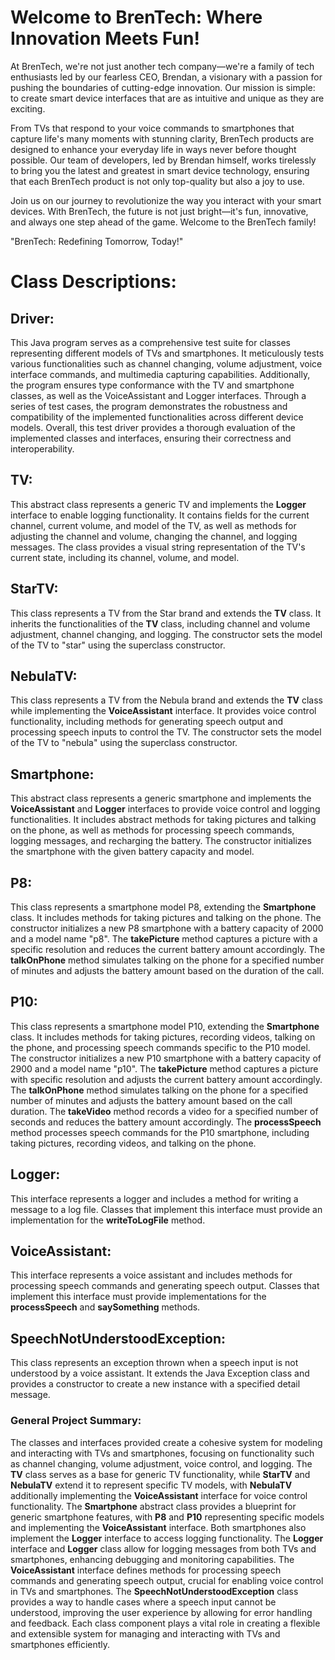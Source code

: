 # Welcome to BrenTech: Where Innovation Meets Fun!

At BrenTech, we're not just another tech company—we're a family of tech enthusiasts led by our fearless CEO, Brendan, a visionary with a passion for pushing the boundaries of cutting-edge innovation. Our mission is simple: to create smart device interfaces that are as intuitive and unique as they are exciting.

From TVs that respond to your voice commands to smartphones that capture life's many moments with stunning clarity, BrenTech products are designed to enhance your everyday life in ways never before thought possible. Our team of developers, led by Brendan himself, works tirelessly to bring you the latest and greatest in smart device technology, ensuring that each BrenTech product is not only top-quality but also a joy to use.

Join us on our journey to revolutionize the way you interact with your smart devices. With BrenTech, the future is not just bright—it's fun, innovative, and always one step ahead of the game. Welcome to the BrenTech family!

"BrenTech: Redefining Tomorrow, Today!"

# Class Descriptions:

## Driver:
This Java program serves as a comprehensive test suite for classes representing different models of TVs and smartphones. It meticulously tests various functionalities such as channel changing, volume adjustment, voice interface commands, and multimedia capturing capabilities. Additionally, the program ensures type conformance with the TV and smartphone classes, as well as the VoiceAssistant and Logger interfaces. Through a series of test cases, the program demonstrates the robustness and compatibility of the implemented functionalities across different device models. Overall, this test driver provides a thorough evaluation of the implemented classes and interfaces, ensuring their correctness and interoperability.

## TV:
This abstract class represents a generic TV and implements the **Logger** interface to enable logging functionality. It contains fields for the current channel, current volume, and model of the TV, as well as methods for adjusting the channel and volume, changing the channel, and logging messages. The class provides a visual string representation of the TV's current state, including its channel, volume, and model.

## StarTV:
This class represents a TV from the Star brand and extends the **TV** class. It inherits the functionalities of the **TV** class, including channel and volume adjustment, channel changing, and logging. The constructor sets the model of the TV to "star" using the superclass constructor.

## NebulaTV:
This class represents a TV from the Nebula brand and extends the **TV** class while implementing the **VoiceAssistant** interface. It provides voice control functionality, including methods for generating speech output and processing speech inputs to control the TV. The constructor sets the model of the TV to "nebula" using the superclass constructor.

## Smartphone:
This abstract class represents a generic smartphone and implements the **VoiceAssistant** and **Logger** interfaces to provide voice control and logging functionalities. It includes abstract methods for taking pictures and talking on the phone, as well as methods for processing speech commands, logging messages, and recharging the battery. The constructor initializes the smartphone with the given battery capacity and model.

## P8:
This class represents a smartphone model P8, extending the **Smartphone** class. It includes methods for taking pictures and talking on the phone. The constructor initializes a new P8 smartphone with a battery capacity of 2000 and a model name "p8". The **takePicture** method captures a picture with a specific resolution and reduces the current battery amount accordingly. The **talkOnPhone** method simulates talking on the phone for a specified number of minutes and adjusts the battery amount based on the duration of the call.

## P10:
This class represents a smartphone model P10, extending the **Smartphone** class. It includes methods for taking pictures, recording videos, talking on the phone, and processing speech commands specific to the P10 model. The constructor initializes a new P10 smartphone with a battery capacity of 2900 and a model name "p10". The **takePicture** method captures a picture with specific resolution and adjusts the current battery amount accordingly. The **talkOnPhone** method simulates talking on the phone for a specified number of minutes and adjusts the battery amount based on the call duration. The **takeVideo** method records a video for a specified number of seconds and reduces the battery amount accordingly. The **processSpeech** method processes speech commands for the P10 smartphone, including taking pictures, recording videos, and talking on the phone.

## Logger:
This interface represents a logger and includes a method for writing a message to a log file. Classes that implement this interface must provide an implementation for the **writeToLogFile** method.

## VoiceAssistant:
This interface represents a voice assistant and includes methods for processing speech commands and generating speech output. Classes that implement this interface must provide implementations for the **processSpeech** and **saySomething** methods.

## SpeechNotUnderstoodException:
This class represents an exception thrown when a speech input is not understood by a voice assistant. It extends the Java Exception class and provides a constructor to create a new instance with a specified detail message.

### General Project Summary:
The classes and interfaces provided create a cohesive system for modeling and interacting with TVs and smartphones, focusing on functionality such as channel changing, volume adjustment, voice control, and logging. The **TV** class serves as a base for generic TV functionality, while **StarTV** and **NebulaTV** extend it to represent specific TV models, with **NebulaTV** additionally implementing the **VoiceAssistant** interface for voice control functionality. The **Smartphone** abstract class provides a blueprint for generic smartphone features, with **P8** and **P10** representing specific models and implementing the **VoiceAssistant** interface. Both smartphones also implement the **Logger** interface to access logging functionality. The **Logger** interface and **Logger** class allow for logging messages from both TVs and smartphones, enhancing debugging and monitoring capabilities. The **VoiceAssistant** interface defines methods for processing speech commands and generating speech output, crucial for enabling voice control in TVs and smartphones. The **SpeechNotUnderstoodException** class provides a way to handle cases where a speech input cannot be understood, improving the user experience by allowing for error handling and feedback. Each class component plays a vital role in creating a flexible and extensible system for managing and interacting with TVs and smartphones efficiently.

